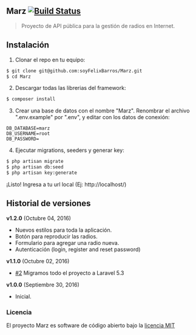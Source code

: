 ## Marz [![Build Status](https://travis-ci.org/soyFelixBarros/Marz.svg?branch=master)](https://travis-ci.org/soyFelixBarros/Marz)

> Proyecto de API pública para la gestión de radios en Internet.

## Instalación
1) Clonar el repo en tu equipo:
```sh
$ git clone git@github.com:soyFelixBarros/Marz.git
$ cd Marz
```
2) Descargar todas las librerias del framework:
```sh
$ composer install
```
3) Crear una base de datos con el nombre "Marz". Renombrar el archivo ".env.example" por ".env", y editar con los datos de conexión:
```
DB_DATABASE=marz
DB_USERNAME=root
DB_PASSWORD=
```
4) Ejecutar migrations, seeders y generar key:
```sh
$ php artisan migrate
$ php artisan db:seed
$ php artisan key:generate
```
¡Listo! Ingresa a tu url local (Ej: http://localhost/)

## Historial de versiones

**v1.2.0** (Octubre 04, 2016)
* Nuevos estilos para toda la aplicación.
* Botón para reproducir las radios.
* Formulario para agregar una radio nueva.
* Autenticación (login, register and reset password)

**v1.1.0** (Octubre 02, 2016)
* [#2](https://github.com/soyFelixBarros/Marz/issues/2) Migramos todo el proyecto a Laravel 5.3

**v1.0.0** (Septiembre 30, 2016)
* Inicial.

### Licencia

El proyecto Marz es software de código abierto bajo la [licencia MIT](http://opensource.org/licenses/MIT)
